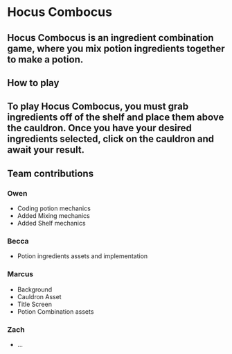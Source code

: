 # Hocus Combocus
Hocus Combocus is an ingredient combination game, where you mix potion ingredients together to make a potion.
---
## How to play
To play Hocus Combocus, you must grab ingredients off of the shelf and place them above the cauldron. Once you have your desired ingredients selected, click on the cauldron and await your result.
---
## Team contributions
### Owen
- Coding potion mechanics
- Added Mixing mechanics
- Added Shelf mechanics
### Becca
- Potion ingredients assets and implementation
### Marcus
- Background
- Cauldron Asset
- Title Screen
- Potion Combination assets
### Zach
- ...
